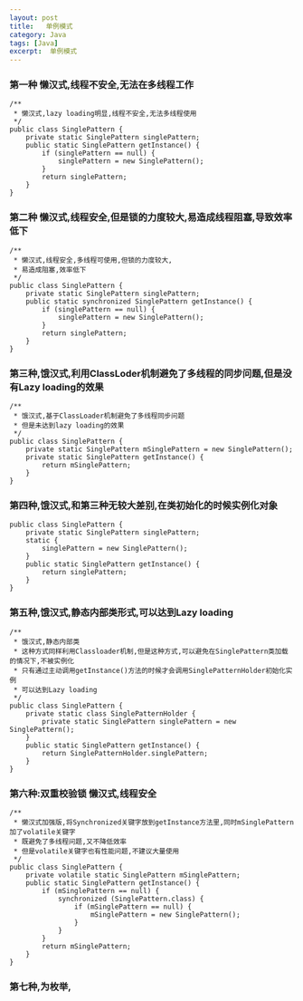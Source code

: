 ```yaml
---
layout: post
title:   单例模式
category: Java
tags: [Java]
excerpt:  单例模式
---
```


### 第一种 懒汉式,线程不安全,无法在多线程工作 ###

	/**
	 * 懒汉式,lazy loading明显,线程不安全,无法多线程使用
	 */
	public class SinglePattern {
	    private static SinglePattern singlePattern;
	    public static SinglePattern getInstance() {
	        if (singlePattern == null) {
	            singlePattern = new SinglePattern();
	        }
	        return singlePattern;
	    }
	}

### 第二种 懒汉式,线程安全,但是锁的力度较大,易造成线程阻塞,导致效率低下 ###


	/**
	 * 懒汉式,线程安全,多线程可使用,但锁的力度较大,
	 * 易造成阻塞,效率低下
	 */
	public class SinglePattern {
	    private static SinglePattern singlePattern;
	    public static synchronized SinglePattern getInstance() {
	        if (singlePattern == null) {
	            singlePattern = new SinglePattern();
	        }
	        return singlePattern;
	    }
	}
 

### 第三种,饿汉式,利用ClassLoder机制避免了多线程的同步问题,但是没有Lazy loading的效果 ###

	/**
	 * 饿汉式,基于ClassLoader机制避免了多线程同步问题
	 * 但是未达到lazy loading的效果
	 */
	public class SinglePattern {
	    private static SinglePattern mSinglePattern = new SinglePattern();
	    private static SinglePattern getInstance() {
	        return mSinglePattern;
	    }
	}

### 第四种,饿汉式,和第三种无较大差别,在类初始化的时候实例化对象 ###

	public class SinglePattern {
	    private static SinglePattern singlePattern;
	    static {
	        singlePattern = new SinglePattern();
	    }
	    public static SinglePattern getInstance() {
	        return singlePattern;
	    }
	}
 

### 第五种,饿汉式,静态内部类形式,可以达到Lazy loading ###

	/**
	 * 饿汉式,静态内部类
	 * 这种方式同样利用Classloader机制,但是这种方式,可以避免在SinglePattern类加载的情况下,不被实例化
	 * 只有通过主动调用getInstance()方法的时候才会调用SinglePatternHolder初始化实例
	 * 可以达到Lazy loading
	 */
	public class SinglePattern {
	    private static class SinglePatternHolder {
	        private static SinglePattern singlePattern = new SinglePattern();
	    }
	    public static SinglePattern getInstance() {
	        return SinglePatternHolder.singlePattern;
	    }
	}
 

### 第六种:双重校验锁 懒汉式,线程安全 ###

	/**
	 * 懒汉式加强版,将Synchronized关键字放到getInstance方法里,同时mSinglePattern加了volatile关键字
	 * 既避免了多线程问题,又不降低效率
	 * 但是volatile关键字也有性能问题,不建议大量使用
	 */
	public class SinglePattern {
	    private volatile static SinglePattern mSinglePattern;
	    public static SinglePattern getInstance() {
	        if (mSinglePattern == null) {
	            synchronized (SinglePattern.class) {
	                if (mSinglePattern == null) {
	                    mSinglePattern = new SinglePattern();
	                }
	            }
	        }
	        return mSinglePattern;
	    }
	}
 
### 第七种,为枚举, ###


